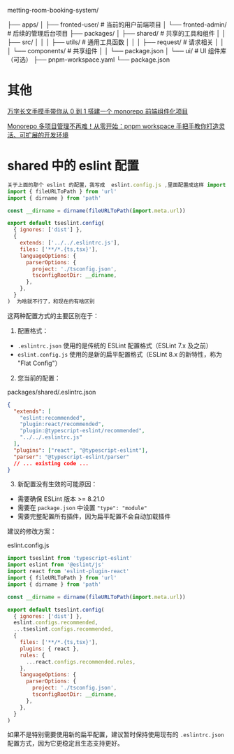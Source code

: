 metting-room-booking-system/

├── apps/
│ ├── fronted-user/ # 当前的用户前端项目
│ └── fronted-admin/ # 后续的管理后台项目
├── packages/
│ ├── shared/ # 共享的工具和组件
│ │ ├── src/
│ │ │ ├── utils/ # 通用工具函数
│ │ │ ├── request/ # 请求相关
│ │ │ └── components/ # 共享组件
│ │ └── package.json
│ └── ui/ # UI 组件库（可选）
├── pnpm-workspace.yaml
└── package.json

# 其他

[万字长文手摸手带你从 0 到 1 搭建一个 monorepo 前端组件化项目](https://juejin.cn/post/7166625561769410591)

[Monorepo 多项目管理不再难！从零开始：pnpm workspace 手把手教你打造灵活、可扩展的开发环境](https://juejin.cn/post/7454035377106599963)

# shared 中的 eslint 配置

```js
关于上面的那个 eslint 的配置，我写成  eslint.config.js ,里面配置成这样 import tseslint from 'typescript-eslint'
import { fileURLToPath } from 'url'
import { dirname } from 'path'

const __dirname = dirname(fileURLToPath(import.meta.url))

export default tseslint.config(
  { ignores: ['dist'] },
  {
    extends: ['../../.eslintrc.js'],
    files: ['**/*.{ts,tsx}'],
    languageOptions: {
      parserOptions: {
        project: './tsconfig.json',
        tsconfigRootDir: __dirname,
      },
    },
  }
)  为啥就不行了，和现在的有啥区别
```

这两种配置方式的主要区别在于：

1. 配置格式：

- `.eslintrc.json` 使用的是传统的 ESLint 配置格式（ESLint 7.x 及之前）
- `eslint.config.js` 使用的是新的扁平配置格式（ESLint 8.x 的新特性，称为 "Flat Config"）

2. 您当前的配置：

packages/shared/.eslintrc.json

```json
{
  "extends": [
    "eslint:recommended",
    "plugin:react/recommended",
    "plugin:@typescript-eslint/recommended",
    "../../.eslintrc.js"
  ],
  "plugins": ["react", "@typescript-eslint"],
  "parser": "@typescript-eslint/parser"
  // ... existing code ...
}
```

3. 新配置没有生效的可能原因：

- 需要确保 ESLint 版本 >= 8.21.0
- 需要在 `package.json` 中设置 `"type": "module"`
- 需要完整配置所有插件，因为扁平配置不会自动加载插件

建议的修改方案：

eslint.config.js

```javascript
import tseslint from 'typescript-eslint'
import eslint from '@eslint/js'
import react from 'eslint-plugin-react'
import { fileURLToPath } from 'url'
import { dirname } from 'path'

const __dirname = dirname(fileURLToPath(import.meta.url))

export default tseslint.config(
  { ignores: ['dist'] },
  eslint.configs.recommended,
  ...tseslint.configs.recommended,
  {
    files: ['**/*.{ts,tsx}'],
    plugins: { react },
    rules: {
      ...react.configs.recommended.rules,
    },
    languageOptions: {
      parserOptions: {
        project: './tsconfig.json',
        tsconfigRootDir: __dirname,
      },
    },
  }
)
```

如果不是特别需要使用新的扁平配置，建议暂时保持使用现有的 `.eslintrc.json` 配置方式，因为它更稳定且生态支持更好。

